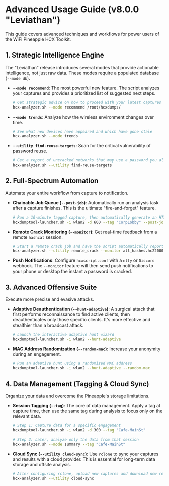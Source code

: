 # Advanced Usage Guide (v8.0.0 "Leviathan")

This guide covers advanced techniques and workflows for power users of the WiFi Pineapple HCX Toolkit.

## 1. Strategic Intelligence Engine
The "Leviathan" release introduces several modes that provide actionable intelligence, not just raw data. These modes require a populated database (`--mode db`).

* **`--mode recommend`**: The most powerful new feature. The script analyzes your captures and provides a prioritized list of suggested next steps.
    ```bash
    # Get strategic advice on how to proceed with your latest captures
    hcx-analyzer.sh --mode recommend /root/hcxdumps/
    ```
* **`--mode trends`**: Analyze how the wireless environment changes over time.
    ```bash
    # See what new devices have appeared and which have gone stale
    hcx-analyzer.sh --mode trends
    ```
* **`--utility find-reuse-targets`**: Scan for the critical vulnerability of password reuse.
    ```bash
    # Get a report of uncracked networks that may use a password you already know
    hcx-analyzer.sh --utility find-reuse-targets
    ```

## 2. Full-Spectrum Automation
Automate your entire workflow from capture to notification.

* **Chainable Job Queue (`--post-job`)**: Automatically run an analysis task after a capture finishes. This is the ultimate "fire-and-forget" feature.
    ```bash
    # Run a 10-minute tagged capture, then automatically generate an HTML dashboard for it
    hcxdumptool-launcher.sh -i wlan2 -d 600 --tag "CorpLobby" --post-job "--utility generate-dashboard"
    ```
* **Remote Crack Monitoring (`--monitor`)**: Get real-time feedback from a remote `hashcat` session.
    ```bash
    # Start a remote crack job and have the script automatically report new finds
    hcx-analyzer.sh --utility remote_crack --monitor all_hashes.hc22000
    ```
* **Push Notifications**: Configure `hcxscript.conf` with a `ntfy` or `Discord` webhook. The `--monitor` feature will then send push notifications to your phone or desktop the instant a password is cracked.

## 3. Advanced Offensive Suite
Execute more precise and evasive attacks.

* **Adaptive Deauthentication (`--hunt-adaptive`)**: A surgical attack that first performs reconnaissance to find active clients, then deauthenticates only those specific clients. It's more effective and stealthier than a broadcast attack.
    ```bash
    # Launch the interactive adaptive hunt wizard
    hcxdumptool-launcher.sh -i wlan2 --hunt-adaptive
    ```
* **MAC Address Randomization (`--random-mac`)**: Increase your anonymity during an engagement.
    ```bash
    # Run an adaptive hunt using a randomized MAC address
    hcxdumptool-launcher.sh -i wlan2 --hunt-adaptive --random-mac
    ```

## 4. Data Management (Tagging & Cloud Sync)
Organize your data and overcome the Pineapple's storage limitations.

* **Session Tagging (`--tag`)**: The core of data management. Apply a tag at capture time, then use the same tag during analysis to focus only on the relevant data.
    ```bash
    # Step 1: Capture data for a specific engagement
    hcxdumptool-launcher.sh -i wlan2 -d 300 --tag "Cafe-MainSt"
    
    # Step 2: Later, analyze only the data from that session
    hcx-analyzer.sh --mode summary --tag "Cafe-MainSt"
    ```
* **Cloud Sync (`--utility cloud-sync`)**: Use `rclone` to sync your captures and results with a cloud provider. This is essential for long-term data storage and offsite analysis.
    ```bash
    # After configuring rclone, upload new captures and download new results
    hcx-analyzer.sh --utility cloud-sync
    ```

